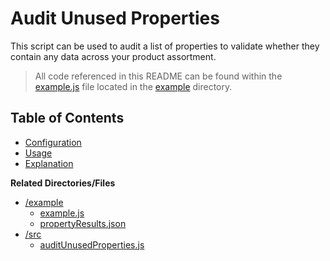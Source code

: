 # Audit Unused Properties

This script can be used to audit a list of properties to validate whether they contain any data across your product assortment.

> All code referenced in this README can be found within the [example.js](example/example.js) file located in the [example](example) directory.

## Table of Contents

  - [Configuration](#configuration)
  - [Usage](#usage)
  - [Explanation](#explanation)

**Related Directories/Files**

  - [/example](example)
      - [example.js](example/example.js)
      - [propertyResults.json](example/exampleJSON.json)
  - [/src](src)
      - [auditUnusedProperties.js](src/auditUnusedProperties.js)
